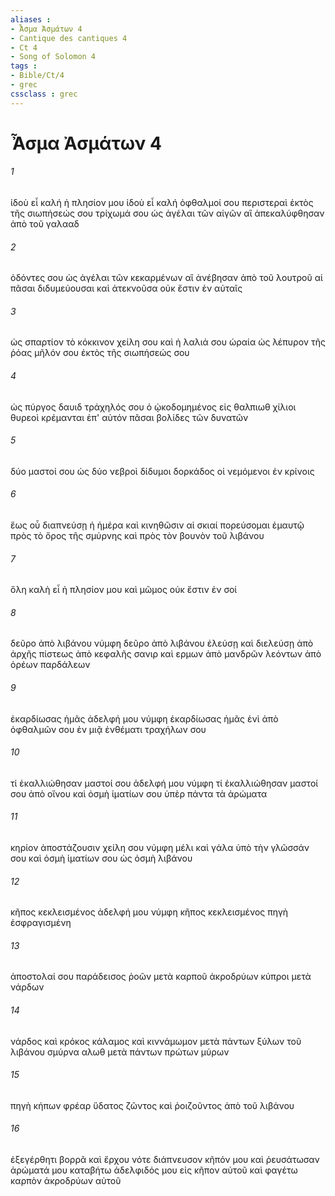 ```yaml
---
aliases : 
- Ἆσμα Ἀσμάτων 4
- Cantique des cantiques 4
- Ct 4
- Song of Solomon 4
tags : 
- Bible/Ct/4
- grec
cssclass : grec
---
```


# Ἆσμα Ἀσμάτων 4

###### 1
ἰδοὺ εἶ καλή ἡ πλησίον μου ἰδοὺ εἶ καλή ὀφθαλμοί σου περιστεραὶ ἐκτὸς τῆς σιωπήσεώς σου τρίχωμά σου ὡς ἀγέλαι τῶν αἰγῶν αἳ ἀπεκαλύφθησαν ἀπὸ τοῦ γαλααδ
###### 2
ὀδόντες σου ὡς ἀγέλαι τῶν κεκαρμένων αἳ ἀνέβησαν ἀπὸ τοῦ λουτροῦ αἱ πᾶσαι διδυμεύουσαι καὶ ἀτεκνοῦσα οὐκ ἔστιν ἐν αὐταῖς
###### 3
ὡς σπαρτίον τὸ κόκκινον χείλη σου καὶ ἡ λαλιά σου ὡραία ὡς λέπυρον τῆς ῥόας μῆλόν σου ἐκτὸς τῆς σιωπήσεώς σου
###### 4
ὡς πύργος δαυιδ τράχηλός σου ὁ ᾠκοδομημένος εἰς θαλπιωθ χίλιοι θυρεοὶ κρέμανται ἐπ' αὐτόν πᾶσαι βολίδες τῶν δυνατῶν
###### 5
δύο μαστοί σου ὡς δύο νεβροὶ δίδυμοι δορκάδος οἱ νεμόμενοι ἐν κρίνοις
###### 6
ἕως οὗ διαπνεύσῃ ἡ ἡμέρα καὶ κινηθῶσιν αἱ σκιαί πορεύσομαι ἐμαυτῷ πρὸς τὸ ὄρος τῆς σμύρνης καὶ πρὸς τὸν βουνὸν τοῦ λιβάνου
###### 7
ὅλη καλὴ εἶ ἡ πλησίον μου καὶ μῶμος οὐκ ἔστιν ἐν σοί
###### 8
δεῦρο ἀπὸ λιβάνου νύμφη δεῦρο ἀπὸ λιβάνου ἐλεύσῃ καὶ διελεύσῃ ἀπὸ ἀρχῆς πίστεως ἀπὸ κεφαλῆς σανιρ καὶ ερμων ἀπὸ μανδρῶν λεόντων ἀπὸ ὀρέων παρδάλεων
###### 9
ἐκαρδίωσας ἡμᾶς ἀδελφή μου νύμφη ἐκαρδίωσας ἡμᾶς ἑνὶ ἀπὸ ὀφθαλμῶν σου ἐν μιᾷ ἐνθέματι τραχήλων σου
###### 10
τί ἐκαλλιώθησαν μαστοί σου ἀδελφή μου νύμφη τί ἐκαλλιώθησαν μαστοί σου ἀπὸ οἴνου καὶ ὀσμὴ ἱματίων σου ὑπὲρ πάντα τὰ ἀρώματα
###### 11
κηρίον ἀποστάζουσιν χείλη σου νύμφη μέλι καὶ γάλα ὑπὸ τὴν γλῶσσάν σου καὶ ὀσμὴ ἱματίων σου ὡς ὀσμὴ λιβάνου
###### 12
κῆπος κεκλεισμένος ἀδελφή μου νύμφη κῆπος κεκλεισμένος πηγὴ ἐσφραγισμένη
###### 13
ἀποστολαί σου παράδεισος ῥοῶν μετὰ καρποῦ ἀκροδρύων κύπροι μετὰ νάρδων
###### 14
νάρδος καὶ κρόκος κάλαμος καὶ κιννάμωμον μετὰ πάντων ξύλων τοῦ λιβάνου σμύρνα αλωθ μετὰ πάντων πρώτων μύρων
###### 15
πηγὴ κήπων φρέαρ ὕδατος ζῶντος καὶ ῥοιζοῦντος ἀπὸ τοῦ λιβάνου
###### 16
ἐξεγέρθητι βορρᾶ καὶ ἔρχου νότε διάπνευσον κῆπόν μου καὶ ῥευσάτωσαν ἀρώματά μου καταβήτω ἀδελφιδός μου εἰς κῆπον αὐτοῦ καὶ φαγέτω καρπὸν ἀκροδρύων αὐτοῦ
